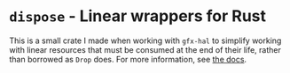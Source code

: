 # `dispose` - Linear wrappers for Rust

This is a small crate I made when working with `gfx-hal` to simplify working with linear resources
that must be consumed at the end of their life, rather than borrowed as `Drop` does.  For more
information, see [the docs](https://docs.rs/dispose).
